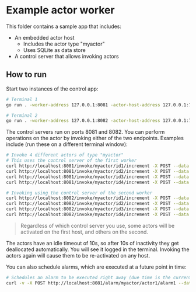 # Example actor worker

This folder contains a sample app that includes:

- An embedded actor host
  - Includes the actor type "myactor"
  - Uses SQLite as data store
- A control server that allows invoking actors

## How to run

Start two instances of the control app:

```sh
# Terminal 1
go run . -worker-address 127.0.0.1:8081 -actor-host-address 127.0.0.1:7571

# Terminal 2
go run . -worker-address 127.0.0.1:8082 -actor-host-address 127.0.0.1:7572
```

The control servers run on ports 8081 and 8082. You can perform operations on the actor by invoking either of the two endpoints. Examples include (run these on a different terminal window):

```sh
# Invoke 4 different actors of type "myactor"
# This uses the control server of the first worker
curl http://localhost:8081/invoke/myactor/id1/increment -X POST --data '{"In": 42}'
curl http://localhost:8081/invoke/myactor/id2/increment -X POST --data '{"In": 42}'
curl http://localhost:8081/invoke/myactor/id3/increment -X POST --data '{"In": 42}'
curl http://localhost:8081/invoke/myactor/id4/increment -X POST --data '{"In": 42}'

# Invoking using the control server of the second worker
curl http://localhost:8082/invoke/myactor/id1/increment -X POST --data '{"In": 42}'
curl http://localhost:8082/invoke/myactor/id2/increment -X POST --data '{"In": 42}'
curl http://localhost:8082/invoke/myactor/id3/increment -X POST --data '{"In": 42}'
curl http://localhost:8082/invoke/myactor/id4/increment -X POST --data '{"In": 42}'
```

> Regardless of which control server you use, some actors will be activated on the first host, and others on the second.

The actors have an idle timeout of 10s, so after 10s of inactivity they get deallocated automatically. You will see it logged in the terminal. Invoking the actors again will cause them to be re-activated on any host.

You can also schedule alarms, which are executed at a future point in time:

```sh
# Schedules an alarm to be executed right away (due time is the current time) and every 60s, until 20281'-08
curl -v -X POST http://localhost:8081/alarm/myactor/actor1/alarm1 --data '{"dueTime":"'$(date -u +"%Y-%m-%dT%H:%M:%SZ")'","interval":"60s","ttl":"2028-10-08T10:00:02Z","data": {"Hello": "World"}}'
```
